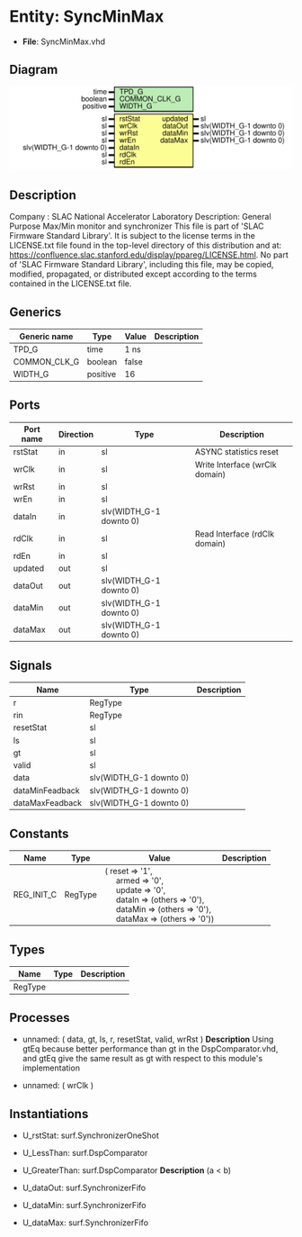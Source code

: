 # Entity: SyncMinMax

- **File**: SyncMinMax.vhd
## Diagram

![Diagram](SyncMinMax.svg "Diagram")
## Description

Company    : SLAC National Accelerator Laboratory
Description: General Purpose Max/Min monitor and synchronizer
This file is part of 'SLAC Firmware Standard Library'.
It is subject to the license terms in the LICENSE.txt file found in the
top-level directory of this distribution and at:
   https://confluence.slac.stanford.edu/display/ppareg/LICENSE.html.
No part of 'SLAC Firmware Standard Library', including this file,
may be copied, modified, propagated, or distributed except according to
the terms contained in the LICENSE.txt file.
## Generics

| Generic name | Type     | Value | Description |
| ------------ | -------- | ----- | ----------- |
| TPD_G        | time     | 1 ns  |             |
| COMMON_CLK_G | boolean  | false |             |
| WIDTH_G      | positive | 16    |             |
## Ports

| Port name | Direction | Type                    | Description                    |
| --------- | --------- | ----------------------- | ------------------------------ |
| rstStat   | in        | sl                      | ASYNC statistics reset         |
| wrClk     | in        | sl                      | Write Interface (wrClk domain) |
| wrRst     | in        | sl                      |                                |
| wrEn      | in        | sl                      |                                |
| dataIn    | in        | slv(WIDTH_G-1 downto 0) |                                |
| rdClk     | in        | sl                      | Read Interface (rdClk domain)  |
| rdEn      | in        | sl                      |                                |
| updated   | out       | sl                      |                                |
| dataOut   | out       | slv(WIDTH_G-1 downto 0) |                                |
| dataMin   | out       | slv(WIDTH_G-1 downto 0) |                                |
| dataMax   | out       | slv(WIDTH_G-1 downto 0) |                                |
## Signals

| Name            | Type                    | Description |
| --------------- | ----------------------- | ----------- |
| r               | RegType                 |             |
| rin             | RegType                 |             |
| resetStat       | sl                      |             |
| ls              | sl                      |             |
| gt              | sl                      |             |
| valid           | sl                      |             |
| data            | slv(WIDTH_G-1 downto 0) |             |
| dataMinFeadback | slv(WIDTH_G-1 downto 0) |             |
| dataMaxFeadback | slv(WIDTH_G-1 downto 0) |             |
## Constants

| Name       | Type    | Value                                                                                                                                                                                                                                                                                                                                                          | Description |
| ---------- | ------- | -------------------------------------------------------------------------------------------------------------------------------------------------------------------------------------------------------------------------------------------------------------------------------------------------------------------------------------------------------------- | ----------- |
| REG_INIT_C | RegType |  (       reset   => '1',<br><span style="padding-left:20px">       armed   => '0',<br><span style="padding-left:20px">       update  => '0',<br><span style="padding-left:20px">       dataIn  => (others => '0'),<br><span style="padding-left:20px">       dataMin => (others => '0'),<br><span style="padding-left:20px">       dataMax => (others => '0')) |             |
## Types

| Name    | Type | Description |
| ------- | ---- | ----------- |
| RegType |      |             |
## Processes
- unnamed: ( data, gt, ls, r, resetStat, valid, wrRst )
**Description**
 Using gtEq because better performance than gt in the DspComparator.vhd, and gtEq give the same result as gt with respect to this module's implementation

- unnamed: ( wrClk )
## Instantiations

- U_rstStat: surf.SynchronizerOneShot
- U_LessThan: surf.DspComparator
- U_GreaterThan: surf.DspComparator
**Description**
 (a <  b)

- U_dataOut: surf.SynchronizerFifo
- U_dataMin: surf.SynchronizerFifo
- U_dataMax: surf.SynchronizerFifo
